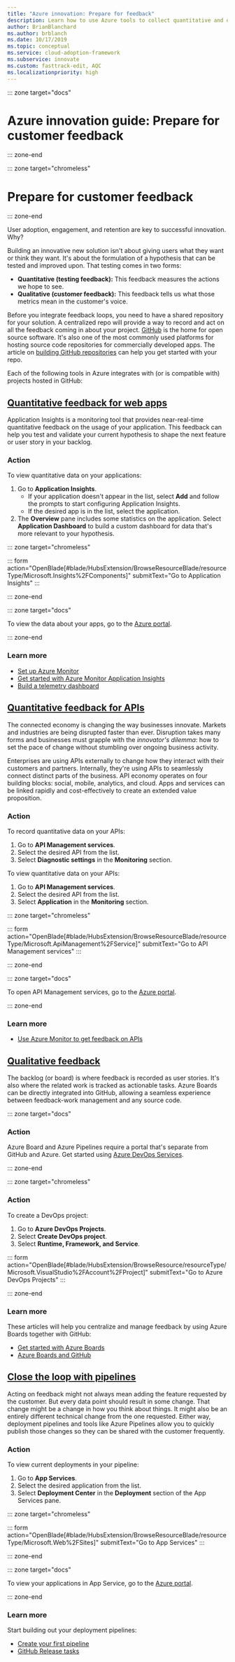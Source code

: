 ```yaml
---
title: "Azure innovation: Prepare for feedback"
description: Learn how to use Azure tools to collect quantitative and qualitative feedback on web apps and APIs hosted in GitHub.
author: BrianBlanchard
ms.author: brblanch
ms.date: 10/17/2019
ms.topic: conceptual
ms.service: cloud-adoption-framework
ms.subservice: innovate
ms.custom: fasttrack-edit, AQC
ms.localizationpriority: high
---
```


::: zone target="docs"

# Azure innovation guide: Prepare for customer feedback

::: zone-end

::: zone target="chromeless"

# Prepare for customer feedback

::: zone-end

User adoption, engagement, and retention are key to successful innovation. Why?

Building an innovative new solution isn't about giving users what they want or think they want. It's about the formulation of a hypothesis that can be tested and improved upon. That testing comes in two forms:

- **Quantitative (testing feedback):** This feedback measures the actions we hope to see.
- **Qualitative (customer feedback):** This feedback tells us what those metrics mean in the customer's voice.

Before you integrate feedback loops, you need to have a shared repository for your solution. A centralized repo will provide a way to record and act on all the feedback coming in about your project. [GitHub](https://github.com) is the home for open source software. It's also one of the most commonly used platforms for hosting source code repositories for commercially developed apps. The article on [building GitHub repositories](https://docs.microsoft.com/azure/devops/pipelines/repos/github?view=azure-devops&tabs=yaml) can help you get started with your repo.

Each of the following tools in Azure integrates with (or is compatible with) projects hosted in GitHub:

## [Quantitative feedback for web apps](#tab/Quantitative-Apps)

Application Insights is a monitoring tool that provides near-real-time quantitative feedback on the usage of your application. This feedback can help you test and validate your current hypothesis to shape the next feature or user story in your backlog.

### Action

To view quantitative data on your applications:

1. Go to **Application Insights**.
   - If your application doesn't appear in the list, select **Add** and follow the prompts to start configuring Application Insights.
   - If the desired app is in the list, select the application.
1. The **Overview** pane includes some statistics on the application. Select **Application Dashboard** to build a custom dashboard for data that's more relevant to your hypothesis.

::: zone target="chromeless"

<!-- markdownlint-disable DOCSMD001 -->

::: form action="OpenBlade[#blade/HubsExtension/BrowseResourceBlade/resourceType/Microsoft.Insights%2FComponents]" submitText="Go to Application Insights" :::

<!-- markdownlint-enable DOCSMD001 -->

::: zone-end

::: zone target="docs"

To view the data about your apps, go to the [Azure portal](https://portal.azure.com/#blade/HubsExtension/BrowseResourceBlade/resourceType/Microsoft.Insights%2FComponents).

::: zone-end

### Learn more

- [Set up Azure Monitor](https://docs.microsoft.com/azure/azure-monitor/learn/quick-monitor-portal)
- [Get started with Azure Monitor Application Insights](https://docs.microsoft.com/azure/azure-monitor/learn/tutorial-users)
- [Build a telemetry dashboard](https://docs.microsoft.com/azure/azure-monitor/learn/tutorial-app-dashboards)

## [Quantitative feedback for APIs](#tab/Quantitative-APIs)

The connected economy is changing the way businesses innovate. Markets and industries are being disrupted faster than ever. Disruption takes many forms and businesses must grapple with the _innovator's dilemma_: how to set the pace of change without stumbling over ongoing business activity.

Enterprises are using APIs externally to change how they interact with their customers and partners. Internally, they're using APIs to seamlessly connect distinct parts of the business. API economy operates on four building blocks: social, mobile, analytics, and cloud. Apps and services can be linked rapidly and cost-effectively to create an extended value proposition.

<!-- markdownlint-disable MD024 -->

### Action

To record quantitative data on your APIs:

1. Go to **API Management services**.
2. Select the desired API from the list.
3. Select **Diagnostic settings** in the **Monitoring** section.

To view quantitative data on your APIs:

1. Go to **API Management services**.
2. Select the desired API from the list.
3. Select **Application** in the **Monitoring** section.

::: zone target="chromeless"

<!-- markdownlint-disable DOCSMD001 -->

::: form action="OpenBlade[#blade/HubsExtension/BrowseResourceBlade/resourceType/Microsoft.ApiManagement%2FService]" submitText="Go to API Management services" :::

<!-- markdownlint-enable DOCSMD001 -->

::: zone-end

::: zone target="docs"

To open API Management services, go to the [Azure portal](https://portal.azure.com/#blade/HubsExtension/BrowseResourceBlade/resourceType/Microsoft.ApiManagement%2FService).

::: zone-end

### Learn more

- [Use Azure Monitor to get feedback on APIs](https://docs.microsoft.com/azure/api-management/api-management-howto-use-azure-monitor)

## [Qualitative feedback](#tab/Qualitative)

The backlog (or board) is where feedback is recorded as user stories. It's also where the related work is tracked as actionable tasks. Azure Boards can be directly integrated into GitHub, allowing a seamless experience between feedback-work management and any source code.

::: zone target="docs"

### Action

Azure Board and Azure Pipelines require a portal that's separate from GitHub and Azure. Get started using [Azure DevOps Services](https://docs.microsoft.com/azure/devops/user-guide/what-is-azure-devops?view=azure-devops).

::: zone-end

::: zone target="chromeless"

<!-- markdownlint-disable DOCSMD001 -->

### Action

To create a DevOps project:

1. Go to **Azure DevOps Projects**.
2. Select **Create DevOps project**.
3. Select **Runtime, Framework, and Service**.

::: form action="OpenBlade[#blade/HubsExtension/BrowseResource/resourceType/Microsoft.VisualStudio%2FAccount%2FProject]" submitText="Go to Azure DevOps Projects" :::

<!-- markdownlint-enable DOCSMD001 -->

::: zone-end

### Learn more

These articles will help you centralize and manage feedback by using Azure Boards together with GitHub:

- [Get started with Azure Boards](https://docs.microsoft.com/azure/devops/boards/get-started/?view=azure-devops)
- [Azure Boards and GitHub](https://docs.microsoft.com/azure/devops/boards/github?view=azure-devops)

## [Close the loop with pipelines](#tab/pipelines)

Acting on feedback might not always mean adding the feature requested by the customer. But every data point should result in some change. That change might be a change in how you think about things. It might also be an entirely different technical change from the one requested. Either way, deployment pipelines and tools like Azure Pipelines allow you to quickly publish those changes so they can be shared with the customer frequently.

### Action

To view current deployments in your pipeline:

1. Go to **App Services**.
2. Select the desired application from the list.
3. Select **Deployment Center** in the **Deployment** section of the App Services pane.

::: zone target="chromeless"

<!-- markdownlint-disable DOCSMD001 -->

::: form action="OpenBlade[#blade/HubsExtension/BrowseResourceBlade/resourceType/Microsoft.Web%2FSites]" submitText="Go to App Services" :::

<!-- markdownlint-enable DOCSMD001 -->

::: zone-end

::: zone target="docs"

To view your applications in App Service, go to the [Azure portal](https://portal.azure.com/#blade/HubsExtension/BrowseResourceBlade/resourceType/Microsoft.Web%2FSites).

::: zone-end

### Learn more

Start building out your deployment pipelines:

- [Create your first pipeline](https://docs.microsoft.com/azure/devops/pipelines/create-first-pipeline?view=azure-devops&tabs=tfs-2018-2)
- [GitHub Release tasks](https://docs.microsoft.com/azure/devops/pipelines/tasks/utility/github-release?view=azure-devops)
